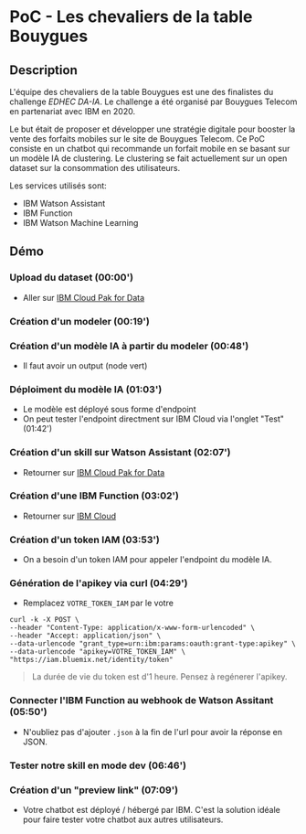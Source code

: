 # PoC - Les chevaliers de la table Bouygues

## Description

L'équipe des chevaliers de la table Bouygues est une des finalistes du challenge *EDHEC DA-IA*.
Le challenge a été organisé par Bouygues Telecom en partenariat avec IBM en 2020.

Le but était de proposer et développer une stratégie digitale pour booster la vente des forfaits mobiles sur le site de Bouygues Telecom.
Ce PoC consiste en un chatbot qui recommande un forfait mobile en se basant sur un modèle IA de clustering.
Le clustering se fait actuellement sur un open dataset sur la consommation des utilisateurs.

Les services utilisés sont:

  - IBM Watson Assistant
  - IBM Function
  - IBM Watson Machine Learning


## Démo

### Upload du dataset (00:00')

* Aller sur [IBM Cloud Pak for Data](https://eu-de.dataplatform.cloud.ibm.com)

### Création d'un modeler (00:19')

### Création d'un modèle IA à partir du modeler (00:48')
* Il faut avoir un output (node vert)

### Déploiment du modèle IA (01:03')
* Le modèle est déployé sous forme d'endpoint
* On peut tester l'endpoint directment sur IBM Cloud via l'onglet "Test" (01:42')

### Création d'un skill sur Watson Assistant (02:07')
* Retourner sur [IBM Cloud Pak for Data](https://eu-de.dataplatform.cloud.ibm.com)

### Création d'une IBM Function (03:02')
* Retourner sur [IBM Cloud](https://cloud.ibm.com/)


### Création d'un token IAM (03:53')
* On a besoin d'un token IAM pour appeler l'endpoint du modèle IA.

### Génération de l'apikey via curl (04:29')
* Remplacez `VOTRE_TOKEN_IAM` par le votre

```
curl -k -X POST \
--header "Content-Type: application/x-www-form-urlencoded" \
--header "Accept: application/json" \
--data-urlencode "grant_type=urn:ibm:params:oauth:grant-type:apikey" \
--data-urlencode "apikey=VOTRE_TOKEN_IAM" \
"https://iam.bluemix.net/identity/token"
```
> La durée de vie du token est d'1 heure. Pensez à regénerer l'apikey.

### Connecter l'IBM Function au webhook de Watson Assitant (05:50')
* N'oubliez pas d'ajouter `.json` à la fin de l'url pour avoir la réponse en JSON.

### Tester notre skill en mode dev (06:46')

### Création d'un "preview link" (07:09')
* Votre chatbot est déployé / hébergé par IBM. C'est la solution idéale pour faire tester votre chatbot aux autres utilisateurs.
